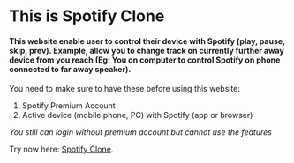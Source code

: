 # This is Spotify Clone

#### This website enable user to control their device with Spotify (play, pause, skip, prev). Example, allow you to change track on currently further away device from you reach (Eg: You on computer to control Spotify on phone connected to far away speaker).

You need to make sure to have these before using this website:

1. Spotify Premium Account
2. Active device (mobile phone, PC) with Spotify (app or browser)

_You still can login without premium account but cannot use the features_

Try now here: [Spotify Clone](https://spotify-clone-two-gold.vercel.app/).
